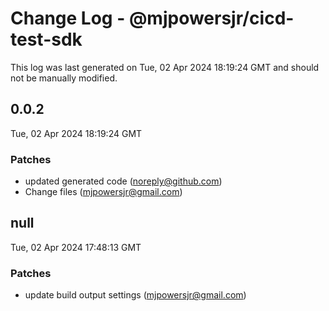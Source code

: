 # Change Log - @mjpowersjr/cicd-test-sdk

This log was last generated on Tue, 02 Apr 2024 18:19:24 GMT and should not be manually modified.

<!-- Start content -->

## 0.0.2

Tue, 02 Apr 2024 18:19:24 GMT

### Patches

- updated generated code (noreply@github.com)
- Change files (mjpowersjr@gmail.com)

## null

Tue, 02 Apr 2024 17:48:13 GMT

### Patches

- update build output settings (mjpowersjr@gmail.com)
